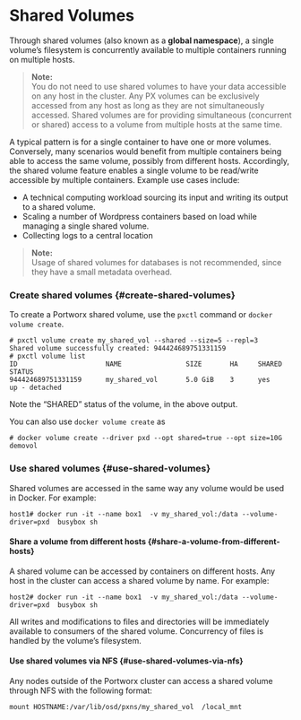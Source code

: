 # Shared Volumes

Through shared volumes \(also known as a **global namespace**\), a single volume’s filesystem is concurrently available to multiple containers running on multiple hosts.

> **Note:**  
> You do not need to use shared volumes to have your data accessible on any host in the cluster. Any PX volumes can be exclusively accessed from any host as long as they are not simultaneously accessed. Shared volumes are for providing simultaneous \(concurrent or shared\) access to a volume from multiple hosts at the same time.

A typical pattern is for a single container to have one or more volumes. Conversely, many scenarios would benefit from multiple containers being able to access the same volume, possibly from different hosts. Accordingly, the shared volume feature enables a single volume to be read/write accessible by multiple containers. Example use cases include:

* A technical computing workload sourcing its input and writing its output to a shared volume.
* Scaling a number of Wordpress containers based on load while managing a single shared volume.
* Collecting logs to a central location

> **Note:**  
> Usage of shared volumes for databases is not recommended, since they have a small metadata overhead.

### Create shared volumes {#create-shared-volumes}

To create a Portworx shared volume, use the `pxctl` command or `docker volume create`.

```text
# pxctl volume create my_shared_vol --shared --size=5 --repl=3
Shared volume successfully created: 944424689751331159
# pxctl volume list
ID			            NAME		        SIZE	   HA	  SHARED	STATUS
944424689751331159	    my_shared_vol	    5.0 GiB	   3	  yes	    up - detached
```

Note the “SHARED” status of the volume, in the above output.

You can also use `docker volume create` as

```text
# docker volume create --driver pxd --opt shared=true --opt size=10G demovol
```

### Use shared volumes {#use-shared-volumes}

Shared volumes are accessed in the same way any volume would be used in Docker. For example:

```text
host1# docker run -it --name box1  -v my_shared_vol:/data --volume-driver=pxd  busybox sh
```

#### Share a volume from different hosts {#share-a-volume-from-different-hosts}

A shared volume can be accessed by containers on different hosts. Any host in the cluster can access a shared volume by name. For example:

```text
host2# docker run -it --name box1  -v my_shared_vol:/data --volume-driver=pxd  busybox sh
```

All writes and modifications to files and directories will be immediately available to consumers of the shared volume. Concurrency of files is handled by the volume’s filesystem.

#### Use shared volumes via NFS {#use-shared-volumes-via-nfs}

Any nodes outside of the Portworx cluster can access a shared volume through NFS with the following format:

```text
mount HOSTNAME:/var/lib/osd/pxns/my_shared_vol  /local_mnt
```

